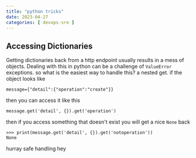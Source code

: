 ```yaml
---
title: "python tricks"
date: 2023-04-27
categories: [ devops-sre ]
---
```


## Accessing Dictionaries
Getting dictionaries back from a http endpoint usually results in a mess of objects.   Dealing with this in python can be a challenge of `ValueError` exceptions.   so what is the easiest  way to handle this?    a nested get.   if the object looks like  
```
message={"detail":{"operation":"create"}}
```
then you can access it like this 
```
message.get('detail', {}).get('operation')
```
then if you access something that doesn't exist   you will get a nice `None` back 
```
>>> print(message.get('detail', {}).get('notoperation'))
None
```
hurray safe handling hey